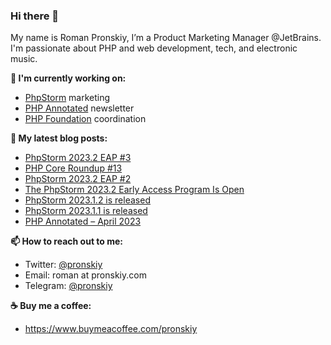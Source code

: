 ### Hi there 👋

My name is Roman Pronskiy, I’m a Product Marketing Manager @JetBrains. I'm passionate about PHP and web development, tech, and electronic music.

**👷 I'm currently working on:**
- [PhpStorm](https://jetbrains.com/phpstorm/) marketing
- [PHP Annotated](https://info.jetbrains.com/PHP-Annotated-Subscription.html) newsletter
- [PHP Foundation](http://thephp.foundation/) coordination

**📜 My latest blog posts:**
<!-- BLOG-POST-LIST:START -->
- [PhpStorm 2023.2 EAP #3](https://blog.jetbrains.com/phpstorm/2023/06/phpstorm-2023-2-eap-3/)
- [PHP Core Roundup #13](https://thephp.foundation/blog/2023/06/06/php-core-roundup-13/)
- [PhpStorm 2023.2 EAP #2](https://blog.jetbrains.com/phpstorm/2023/06/phpstorm-2023-2-eap-2/)
- [The PhpStorm 2023.2 Early Access Program Is Open](https://blog.jetbrains.com/phpstorm/2023/05/the-phpstorm-2023-2-early-access-program-is-open/)
- [PhpStorm 2023.1.2 is released](https://blog.jetbrains.com/phpstorm/2023/05/phpstorm-2023-1-2-is-released/)
- [PhpStorm 2023.1.1 is released](https://blog.jetbrains.com/phpstorm/2023/05/phpstorm-2023-1-1-is-released/)
- [PHP Annotated – April 2023](https://blog.jetbrains.com/phpstorm/2023/04/php-annotated-april-2023/)
<!-- BLOG-POST-LIST:END -->

**📫 How to reach out to me:**
- Twitter: [@pronskiy](https://twitter.com/pronskiy)
- Email: roman at pronskiy.com
- Telegram: [@pronskiy](https://t.me/pronskiy)

**☕️ Buy me a coffee:**
- https://www.buymeacoffee.com/pronskiy

<!--
- 💬 Ask me about [PhpStorm](https://www.jetbrains.com/phpstorm/) and PHP.

Here are some ideas to get you started:

- 🔭 I’m currently working on ...
- 🌱 I’m currently learning ...
- 👯 I’m looking to collaborate on ...
- 🤔 I’m looking for help with ...
- 💬 Ask me about ...
- 📫 How to reach me: ...
- 😄 Pronouns: ...
- ⚡ Fun fact: ...
-->
